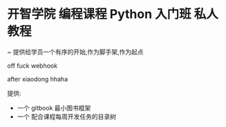 # 开智学院 编程课程 Python 入门班 私人教程
~ 提供给学员一个有序的开始,作为脚手架,作为起点

off
fuck
webhook

after xiaodong
hhaha

提供:

- 一个 gitbook 最小图书框架
- 一个 配合课程每周开发任务的目录树
